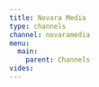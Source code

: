 ```yaml
---
title: Novara Media
type: channels
channel: novaramedia
menu:
  main:
    parent: Channels
vides:
---
```

